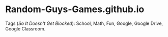 # Random-Guys-Games.github.io
Tags (*So It Doesn't Get Blocked*): School, Math, Fun, Google, Google Drive, Google Classroom.  
